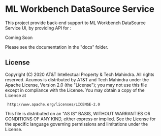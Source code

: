 # ML Workbench DataSource Service 
This project provide back-end support to ML Workbench DataSource Service UI, by providing API for : 

Coming Soon

Please see the documentation in the "docs" folder.  

## License

Copyright (C) 2020 AT&T Intellectual Property & Tech Mahindra. All rights reserved.
Acumos is distributed by AT&T and Tech Mahindra under the Apache License, Version 2.0 (the "License");
you may not use this file except in compliance with the License. You may obtain a copy of the License at

     http://www.apache.org/licenses/LICENSE-2.0

This file is distributed on an "AS IS" BASIS, WITHOUT WARRANTIES OR CONDITIONS OF ANY KIND, either 
express or implied.  See the License for the specific language governing permissions and limitations 
under the License.